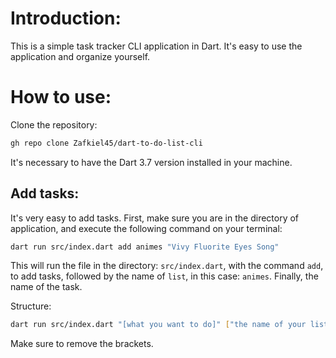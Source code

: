 # Introduction:

This is a simple task tracker CLI application in Dart. It's easy to use the 
application and organize yourself. 

# How to use: 

Clone the repository:
```bash
gh repo clone Zafkiel45/dart-to-do-list-cli
```
It's necessary to have the Dart 3.7 version installed in your machine. 

## Add tasks:

It's very easy to add tasks. First, make sure you are in the directory of application, and execute the following command on your terminal:

```bash
dart run src/index.dart add animes "Vivy Fluorite Eyes Song"
```
This will run the file in the directory: `src/index.dart`, with the command `add`, to add tasks, followed by the name of `list`, in this case: `animes`. Finally, the name of the task.

Structure: 

```bash
dart run src/index.dart "[what you want to do]" ["the name of your list"] ["the name of task/item"]
```
Make sure to remove the brackets.

